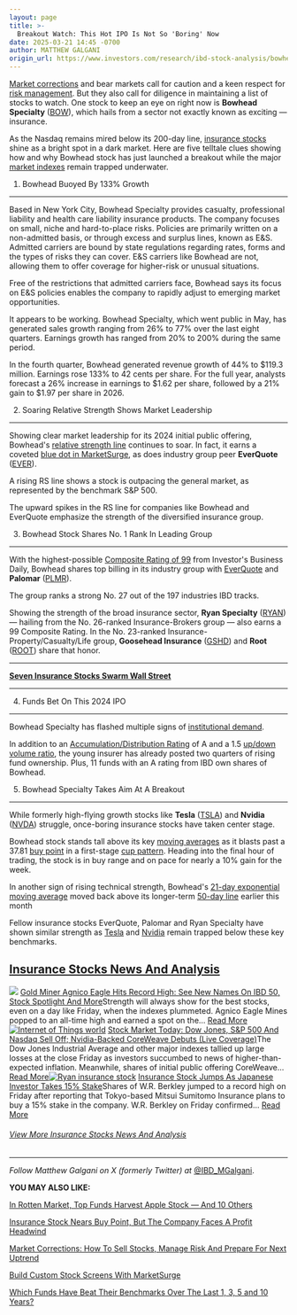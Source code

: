 ```yaml
---
layout: page
title: >-
  Breakout Watch: This Hot IPO Is Not So 'Boring' Now
date: 2025-03-21 14:45 -0700
author: MATTHEW GALGANI
origin_url: https://www.investors.com/research/ibd-stock-analysis/bowhead-specialty-insurance-stocks-bow-ipo-to-watch/
---
```





[Market corrections](https://www.investors.com/how-to-invest/stock-market-corrections-how-to-sell-stocks-manage-risk-and-prepare-for-next-uptrend/) and bear markets call for caution and a keen respect for [risk management](https://www.investors.com/how-to-invest/investors-corner/risk-management-in-the-stock-market-how-much-money-to-invest-now/). But they also call for diligence in maintaining a list of stocks to watch. One stock to keep an eye on right now is **Bowhead Specialty** ([BOW](https://research.investors.com/quote.aspx?symbol=BOW)), which hails from a sector not exactly known as exciting — insurance.


As the Nasdaq remains mired below its 200-day line, [insurance stocks](https://www.investors.com/tag/insurance-stocks/) shine as a bright spot in a dark market. Here are five telltale clues showing how and why Bowhead stock has just launched a breakout while the major [market indexes](https://www.investors.com/news/stock-market-today-stock-market-news/) remain trapped underwater.




1. Bowhead Buoyed By 133% Growth
--------------------------------


Based in New York City, Bowhead Specialty provides casualty, professional liability and health care liability insurance products. The company focuses on small, niche and hard-to-place risks. Policies are primarily written on a non-admitted basis, or through excess and surplus lines, known as E&S. Admitted carriers are bound by state regulations regarding rates, forms and the types of risks they can cover. E&S carriers like Bowhead are not, allowing them to offer coverage for higher-risk or unusual situations.


Free of the restrictions that admitted carriers face, Bowhead says its focus on E&S policies enables the company to rapidly adjust to emerging market opportunities.


It appears to be working. Bowhead Specialty, which went public in May, has generated sales growth ranging from 26% to 77% over the last eight quarters. Earnings growth has ranged from 20% to 200% during the same period.


In the fourth quarter, Bowhead generated revenue growth of 44% to $119.3 million. Earnings rose 133% to 42 cents per share. For the full year, analysts forecast a 26% increase in earnings to $1.62 per share, followed by a 21% gain to $1.97 per share in 2026.


2. Soaring Relative Strength Shows Market Leadership
----------------------------------------------------


Showing clear market leadership for its 2024 initial public offering, Bowhead's [relative strength line](https://www.investors.com/how-to-invest/investors-corner/relative-strength-line-gives-crucial-clues-about-stocks-ready-to-make-big-gains/) continues to soar. In fact, it earns a coveted [blue dot in MarketSurge](https://www.investors.com/how-to-invest/investors-corner/stock-charts-technical-analysis-marketsurge/), as does industry group peer **EverQuote** ([EVER](https://research.investors.com/quote.aspx?symbol=EVER)).


A rising RS line shows a stock is outpacing the general market, as represented by the benchmark S&P 500.


The upward spikes in the RS line for companies like Bowhead and EverQuote emphasize the strength of the diversified insurance group.


3. Bowhead Stock Shares No. 1 Rank In Leading Group
---------------------------------------------------


With the highest-possible [Composite Rating of 99](https://research.investors.com/stock-checkup/nyse-bowhead-specialty-bow.aspx) from Investor's Business Daily, Bowhead shares top billing in its industry group with [EverQuote](https://research.investors.com/stock-checkup/nasdaq-everquote-ever.aspx) and **Palomar** ([PLMR](https://research.investors.com/quote.aspx?symbol=PLMR)).


The group ranks a strong No. 27 out of the 197 industries IBD tracks.


Showing the strength of the broad insurance sector, **Ryan Specialty** ([RYAN](https://research.investors.com/quote.aspx?symbol=RYAN)) — hailing from the No. 26-ranked Insurance-Brokers group — also earns a 99 Composite Rating. In the No. 23-ranked Insurance-Property/Casualty/Life group, **Goosehead Insurance** ([GSHD](https://research.investors.com/quote.aspx?symbol=GSHD)) and **Root** ([ROOT](https://research.investors.com/quote.aspx?symbol=ROOT)) share that honor.




---


[**Seven Insurance Stocks Swarm Wall Street**](https://www.investors.com/research/breakout-stocks-technical-analysis/ryan-specialty-stock-insurance-stocks/)




---


4. Funds Bet On This 2024 IPO
-----------------------------


Bowhead Specialty has flashed multiple signs of [institutional demand](https://www.investors.com/how-to-invest/investors-corner/stock-market-leaders-track-institutional-demand-to-find-winners/).


In addition to an [Accumulation/Distribution Rating](https://www.investors.com/how-to-invest/investors-corner/how-to-buy-stocks-ibd-rating-reveals-what-stocks-big-money-funds-are-buying/) of A and a 1.5 [up/down volume ratio](https://www.investors.com/how-to-invest/investors-corner/top-stocks-under-accumulation-use-the-up-down-volume-ratio-to-find-the-best-prospects/), the young insurer has already posted two quarters of rising fund ownership. Plus, 11 funds with an A rating from IBD own shares of Bowhead.


5. Bowhead Specialty Takes Aim At A Breakout
--------------------------------------------


While formerly high-flying growth stocks like **Tesla** ([TSLA](https://research.investors.com/quote.aspx?symbol=TSLA)) and **Nvidia** ([NVDA](https://research.investors.com/quote.aspx?symbol=NVDA)) struggle, once-boring insurance stocks have taken center stage.


Bowhead stock stands tall above its key [moving averages](https://www.investors.com/how-to-invest/investors-corner/moving-averages-help-understand-stock-markets-direction-heres-how-to-use-them/) as it blasts past a 37.81 [buy point](https://www.investors.com/how-to-invest/investors-corner/chart-reading-basics-how-a-buy-point-marks-a-time-of-opportunity/) in a first-stage [cup pattern](https://www.investors.com/how-to-invest/how-to-read-stock-charts-understanding-technical-analysis/#cupwithhandle). Heading into the final hour of trading, the stock is in buy range and on pace for nearly a 10% gain for the week.


In another sign of rising technical strength, Bowhead's [21-day exponential moving average](https://www.investors.com/how-to-invest/investors-corner/what-is-the-21-day-exponential-moving-average/) moved back above its longer-term [50-day line](https://www.investors.com/how-to-invest/investors-corner/50-day-moving-average-identifies-buy-sell-signals/) earlier this month


Fellow insurance stocks EverQuote, Palomar and Ryan Specialty have shown similar strength as [Tesla](https://www.investors.com/news/tesla-stock-initial-ride-hailing-permit-nvidia-gm-partnership-roadblock/) and [Nvidia](https://www.investors.com/news/technology/nvidia-stock-wall-street-analysts-react-to-gtc-news/) remain trapped below these key benchmarks.



[Insurance Stocks News And Analysis](https://www.investors.com/tag/insurance-stocks/)
-------------------------------------------------------------------------------------

[![](https://www.investors.com/wp-content/uploads/2018/03/ibdstocksupdate3-300x169.jpg)](https://www.investors.com/research/gold-miner-agnico-eagle-hits-record-high-see-new-names-on-ibd-50-stock-spotlight-and-more/) [Gold Miner Agnico Eagle Hits Record High: See New Names On IBD 50, Stock Spotlight And More](https://www.investors.com/research/gold-miner-agnico-eagle-hits-record-high-see-new-names-on-ibd-50-stock-spotlight-and-more/)Strength will always show for the best stocks, even on a day like Friday, when the indexes plummeted. Agnico Eagle Mines popped to an all-time high and earned a spot on the... [Read More](https://www.investors.com/research/gold-miner-agnico-eagle-hits-record-high-see-new-names-on-ibd-50-stock-spotlight-and-more/)[![Internet of Things world](https://www.investors.com/wp-content/uploads/2023/03/Stock-internetofthings-world-04-adobe-300x169.jpg)](https://www.investors.com/market-trend/stock-market-today/dow-jones-sp500-nasdaq-nvidia-stock-nvda-coreweave-crwv-lulu/) [Stock Market Today: Dow Jones, S&P 500 And Nasdaq Sell Off; Nvidia-Backed CoreWeave Debuts (Live Coverage)](https://www.investors.com/market-trend/stock-market-today/dow-jones-sp500-nasdaq-nvidia-stock-nvda-coreweave-crwv-lulu/)The Dow Jones Industrial Average and other major indexes tallied up large losses at the close Friday as investors succumbed to news of higher-than-expected inflation. Meanwhile, shares of initial public offering CoreWeave... [Read More](https://www.investors.com/market-trend/stock-market-today/dow-jones-sp500-nasdaq-nvidia-stock-nvda-coreweave-crwv-lulu/)[![Ryan insurance stock](https://www.investors.com/wp-content/uploads/2025/03/Stock-insurancevarietytypes-01-adobe-300x169.jpg)](https://www.investors.com/news/w-r-berkley-stock-insurance-mitsui-sumitomo-15-stake-purchase-march-2025/) [Insurance Stock Jumps As Japanese Investor Takes 15% Stake](https://www.investors.com/news/w-r-berkley-stock-insurance-mitsui-sumitomo-15-stake-purchase-march-2025/)Shares of W.R. Berkley jumped to a record high on Friday after reporting that Tokyo-based Mitsui Sumitomo Insurance plans to buy a 15% stake in the company. W.R. Berkley on Friday confirmed... [Read More](https://www.investors.com/news/w-r-berkley-stock-insurance-mitsui-sumitomo-15-stake-purchase-march-2025/)
###### [View More Insurance Stocks News And Analysis](https://www.investors.com/tag/insurance-stocks/)




---


*Follow Matthew Galgani on X (formerly Twitter) at* [@IBD\_MGalgani](https://twitter.com/ibd_mgalgani).


**YOU MAY ALSO LIKE:**


[In Rotten Market, Top Funds Harvest Apple Stock — And 10 Others](https://www.investors.com/etfs-and-funds/mutual-funds/apple-stock-meta-robinhood-walmart-lead-new-buys-by-best-mutual-funds/)


[Insurance Stock Nears Buy Point, But The Company Faces A Profit Headwind](https://www.investors.com/research/travelers-stock-trv-insurance/)


[Market Corrections: How To Sell Stocks, Manage Risk And Prepare For Next Uptrend](https://www.investors.com/how-to-invest/stock-market-corrections-how-to-sell-stocks-manage-risk-and-prepare-for-next-uptrend/)


[Build Custom Stock Screens With MarketSurge](https://marketsurge.investors.com/)


[Which Funds Have Beat Their Benchmarks Over The Last 1, 3, 5 and 10 Years?](https://www.investors.com/etfs-and-funds/mutual-funds/best-mutual-funds-2025-winning-funds-every-category/)




